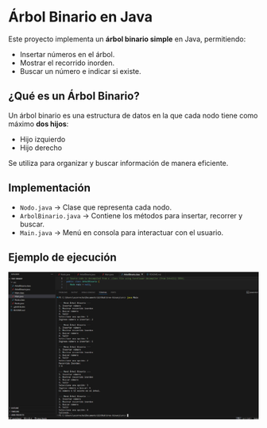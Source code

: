 # Árbol Binario en Java

Este proyecto implementa un **árbol binario simple** en Java, permitiendo:

- Insertar números en el árbol.
- Mostrar el recorrido inorden.
- Buscar un número e indicar si existe.

## ¿Qué es un Árbol Binario?
Un árbol binario es una estructura de datos en la que cada nodo tiene como máximo **dos hijos**:
- Hijo izquierdo
- Hijo derecho

Se utiliza para organizar y buscar información de manera eficiente.

## Implementación
- `Nodo.java` → Clase que representa cada nodo.
- `ArbolBinario.java` → Contiene los métodos para insertar, recorrer y buscar.
- `Main.java` → Menú en consola para interactuar con el usuario.

## Ejemplo de ejecución

![alt text](image.png)